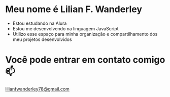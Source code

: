 # Meu nome é Lilian F. Wanderley

* Estou estudando na Alura
* Estou me desenvolvendo na linguagem JavaScript
* Utilizo esse espaço para minha organização e compartilhamento dos meu projetos desenvolvidos

# Você pode entrar em contato comigo 📫

lilianfwanderley78@gmail.com

